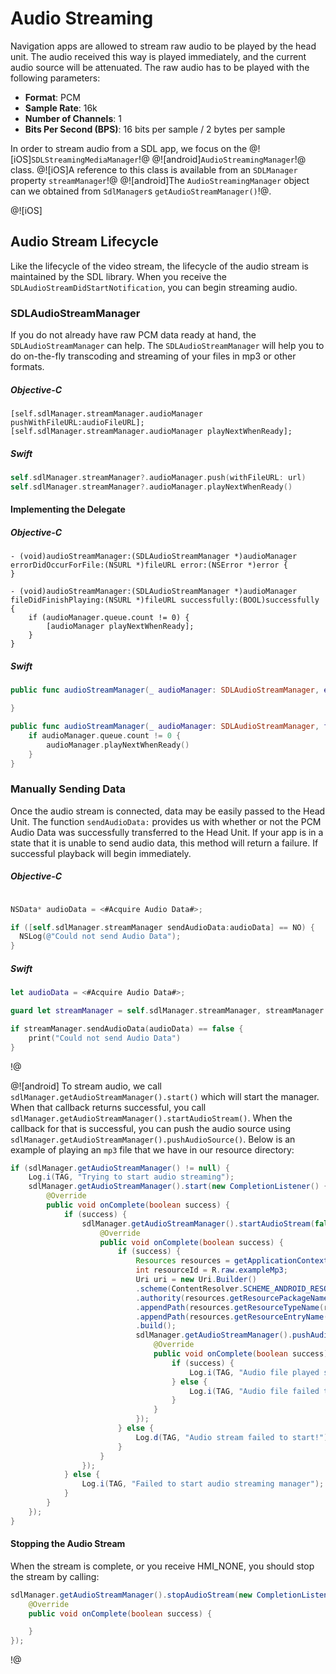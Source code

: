 # Audio Streaming
Navigation apps are allowed to stream raw audio to be played by the head unit. The audio received this way is played immediately, and the current audio source will be attenuated. The raw audio has to be played with the following parameters:

* **Format**: PCM
* **Sample Rate**: 16k
* **Number of Channels**: 1
* **Bits Per Second (BPS)**: 16 bits per sample / 2 bytes per sample

In order to stream audio from a SDL app, we focus on the @![iOS]`SDLStreamingMediaManager`!@ @![android]`AudioStreamingManager`!@ class. @![iOS]A reference to this class is available from an `SDLManager` property `streamManager`!@ @![android]The `AudioStreamingManager` object can we obtained from `SdlManager`s `getAudioStreamManager()`!@.

@![iOS]
## Audio Stream Lifecycle
Like the lifecycle of the video stream, the lifecycle of the audio stream is maintained by the SDL library. When you receive the `SDLAudioStreamDidStartNotification`, you can begin streaming audio.

### SDLAudioStreamManager
If you do not already have raw PCM data ready at hand, the `SDLAudioStreamManager` can help. The `SDLAudioStreamManager` will help you to do on-the-fly transcoding and streaming of your files in mp3 or other formats.

##### Objective-C
```objc
[self.sdlManager.streamManager.audioManager pushWithFileURL:audioFileURL];
[self.sdlManager.streamManager.audioManager playNextWhenReady];
```

##### Swift
```swift
self.sdlManager.streamManager?.audioManager.push(withFileURL: url)
self.sdlManager.streamManager?.audioManager.playNextWhenReady()
```

#### Implementing the Delegate

##### Objective-C
```objc
- (void)audioStreamManager:(SDLAudioStreamManager *)audioManager errorDidOccurForFile:(NSURL *)fileURL error:(NSError *)error {
}

- (void)audioStreamManager:(SDLAudioStreamManager *)audioManager fileDidFinishPlaying:(NSURL *)fileURL successfully:(BOOL)successfully {
    if (audioManager.queue.count != 0) {
        [audioManager playNextWhenReady];
    }
}
```

##### Swift
```swift
public func audioStreamManager(_ audioManager: SDLAudioStreamManager, errorDidOccurForFile fileURL: URL, error: Error) {

}

public func audioStreamManager(_ audioManager: SDLAudioStreamManager, fileDidFinishPlaying fileURL: URL, successfully: Bool) {
    if audioManager.queue.count != 0 {
        audioManager.playNextWhenReady()
    }
}
```

### Manually Sending Data
Once the audio stream is connected, data may be easily passed to the Head Unit. The function `sendAudioData:` provides us with whether or not the PCM Audio Data was successfully transferred to the Head Unit. If your app is in a state that it is unable to send audio data, this method will return a failure. If successful playback will begin immediately.

##### Objective-C
```objective-c

NSData* audioData = <#Acquire Audio Data#>;

if ([self.sdlManager.streamManager sendAudioData:audioData] == NO) {
  NSLog(@"Could not send Audio Data");
}
```

##### Swift
```swift
let audioData = <#Acquire Audio Data#>;

guard let streamManager = self.sdlManager.streamManager, streamManager.isAudioConnected else { return }

if streamManager.sendAudioData(audioData) == false {
    print("Could not send Audio Data")
}
```
!@

@![android]
To stream audio, we call `sdlManager.getAudioStreamManager().start()` which will start the manager. When that callback returns successful, you call `sdlManager.getAudioStreamManager().startAudioStream()`. When the callback for that is successful, you can push the audio source using `sdlManager.getAudioStreamManager().pushAudioSource()`. Below is an example of playing an `mp3` file that we have in our resource directory:

```java
if (sdlManager.getAudioStreamManager() != null) {
    Log.i(TAG, "Trying to start audio streaming");
    sdlManager.getAudioStreamManager().start(new CompletionListener() {
        @Override
        public void onComplete(boolean success) {
            if (success) {
                sdlManager.getAudioStreamManager().startAudioStream(false, new CompletionListener() {
                    @Override
                    public void onComplete(boolean success) {
                        if (success) {
                            Resources resources = getApplicationContext().getResources();
                            int resourceId = R.raw.exampleMp3;
                            Uri uri = new Uri.Builder()
                            .scheme(ContentResolver.SCHEME_ANDROID_RESOURCE)
                            .authority(resources.getResourcePackageName(resourceId))
                            .appendPath(resources.getResourceTypeName(resourceId))
                            .appendPath(resources.getResourceEntryName(resourceId))
                            .build();
                            sdlManager.getAudioStreamManager().pushAudioSource(uri, new CompletionListener() {
                                @Override
                                public void onComplete(boolean success) {
                                    if (success) {
                                        Log.i(TAG, "Audio file played successfully!");
                                    } else {
                                        Log.i(TAG, "Audio file failed to play!");
                                    }
                                }
                            });
                        } else {
                            Log.d(TAG, "Audio stream failed to start!");
                        }
                    }
                });
            } else {
                Log.i(TAG, "Failed to start audio streaming manager");
            }
        }
    });
}
```

#### Stopping the Audio Stream
When the stream is complete, or you receive HMI_NONE, you should stop the stream by calling:

```java
sdlManager.getAudioStreamManager().stopAudioStream(new CompletionListener() {
    @Override
    public void onComplete(boolean success) {

    }
});
```
!@